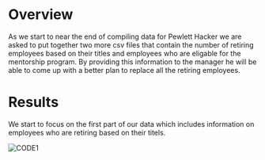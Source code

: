 # Overview 
As we start to near the end of compiling data for Pewlett Hacker we are asked to put together two more csv files that contain the number of retiring employees based on their titles and employees who are eligable for the mentorship program. By providing this information to the manager he will be able to come up with a better plan to replace all the retiring employees.

# Results 
We start to focus on the first part of our data which includes information on employees who are retiring based on their titels.

![CODE1](../images/retirement_titles.png)